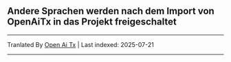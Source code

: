 ## Andere Sprachen werden nach dem Import von OpenAiTx in das Projekt freigeschaltet

---

Tranlated By [Open Ai Tx](https://github.com/OpenAiTx/OpenAiTx) | Last indexed: 2025-07-21

---